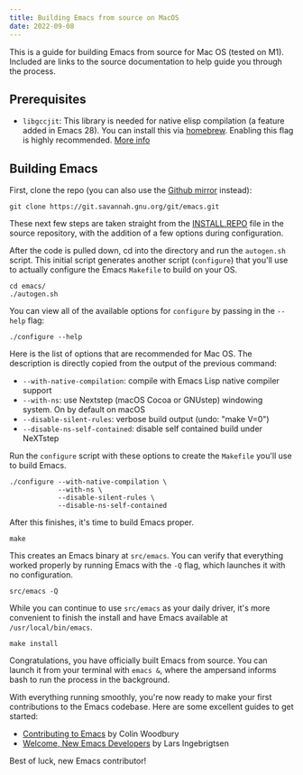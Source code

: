 ```yaml
---
title: Building Emacs from source on MacOS
date: 2022-09-08
---
```


This is a guide for building Emacs from source for Mac OS (tested on M1). Included are links to the source documentation to help guide you through the process.

## Prerequisites

- `libgccjit`: This library is needed for native elisp compilation (a feature added in Emacs 28). You can install this via [homebrew](https://formulae.brew.sh/formula/libgccjit). Enabling this flag is highly recommended. [More info](https://akrl.sdf.org/gccemacs.html)

## Building Emacs

First, clone the repo (you can also use the [Github mirror](https://github.com/emacs-mirror/emacs) instead):

```
git clone https://git.savannah.gnu.org/git/emacs.git
```

These next few steps are taken straight from the [INSTALL.REPO](https://github.com/emacs-mirror/emacs/blob/master/INSTALL.REPO) file in the source repository, with the addition of a few options during configuration.

After the code is pulled down, cd into the directory and run the `autogen.sh` script. This initial script generates another script (`configure`) that you'll use to actually configure the Emacs `Makefile` to build on your OS.

```
cd emacs/
./autogen.sh
```

You can view all of the available options for `configure` by passing in the `--help` flag:

```
./configure --help
```

Here is the list of options that are recommended for Mac OS. The description is directly copied from the output of the previous command:

- `--with-native-compilation`: compile with Emacs Lisp native compiler support
- `--with-ns`: use Nextstep (macOS Cocoa or GNUstep) windowing
  system. On by default on macOS
- `--disable-silent-rules`: verbose build output (undo: "make V=0")
- `--disable-ns-self-contained`: disable self contained build under NeXTstep

Run the `configure` script with these options to create the `Makefile` you'll use to build Emacs.

```
./configure --with-native-compilation \
            --with-ns \
            --disable-silent-rules \
            --disable-ns-self-contained
```

After this finishes, it's time to build Emacs proper.

```
make
```

This creates an Emacs binary at `src/emacs`. You can verify that everything worked properly by running Emacs with the `-Q` flag, which launches it with no configuration.

```
src/emacs -Q
```

While you can continue to use `src/emacs` as your daily driver, it's more convenient to finish the install and have Emacs available at `/usr/local/bin/emacs`.

```
make install
```

Congratulations, you have officially built Emacs from source. You can launch it from your terminal with `emacs &`, where the ampersand informs bash to run the process in the background.

With everything running smoothly, you're now ready to make your first contributions to the Emacs codebase. Here are some excellent guides to get started:

- [Contributing to Emacs](https://www.fosskers.ca/en/blog/contributing-to-emacs) by Colin Woodbury
- [Welcome, New Emacs Developers](https://lars.ingebrigtsen.no/2014/11/13/welcome-new-emacs-developers/?utm_source=pocket_mylist) by Lars Ingebrigtsen

Best of luck, new Emacs contributor!


